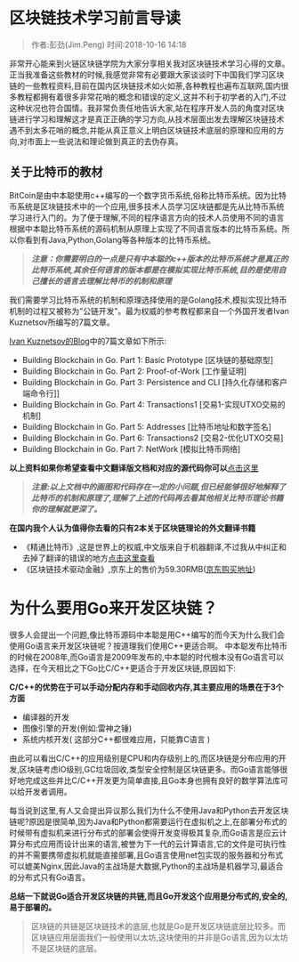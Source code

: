 # 区块链技术学习前言导读
> 作者:彭劲(Jim.Peng) 时间:2018-10-16 14:18

非常开心能来到火链区块链学院为大家分享相关我对区块链技术学习心得的文章。正当我准备这些教材的时候,我感觉非常有必要跟大家谈谈时下中国我们学习区块链的一些教程资料,目前在国内区块链技术如火如荼,各种教程也遍布互联网,国内很多教程都拥有着很多非常花哨的概念和错误的定义,这并不利于初学者的入门,不过这种状况也符合国情。我非常负责任地告诉大家,站在程序开发人员的角度对区块链进行学习和理解这才是真正正确的学习方向,从技术层面出发去理解区块链技术遇不到太多花哨的概念,并能从真正意义上明白区块链技术底层的原理和应用的方向,对市面上一些说法和理论做到真正的去伪存真。

## 关于比特币的教材
BitCoin是由中本聪使用c++编写的一个数字货币系统,俗称比特币系统。因为比特币系统是区块链技术中的一个应用,很多技术人员学习区块链都是先从比特币系统学习进行入门的。为了便于理解,不同的程序语言方向的技术人员使用不同的语言根据中本聪比特币系统的源码机制从原理上实现了不同语言版本的比特币系统。所以你看到有Java,Python,Golang等各种版本的比特币系统。

> ***注意：你需要明白的一点是只有中本聪的c++版本的比特币系统才是真正的比特币系统,其余任何语言的版本都是在模拟实现比特币系统,目的是使用自己擅长的语言去理解比特币的机制和原理***

我们需要学习比特币系统的机制和原理选择使用的是Golang技术,模拟实现比特币机制的过程又被称为"公链开发"。最为权威的参考教程都来自一个外国开发者Ivan Kuznetsov所编写的7篇文章。

[Ivan Kuznetsov的Blog](https://jeiwan.cc/)中的7篇文章如下所示:

* Building Blockchain in Go. Part 1: Basic Prototype [区块链的基础原型]
* Building Blockchain in Go. Part 2: Proof-of-Work [工作量证明]
* Building Blockchain in Go. Part 3: Persistence and CLI [持久化存储和客户端命令行]]
* Building Blockchain in Go. Part 4: Transactions1 [交易1-实现UTXO交易的机制]
* Building Blockchain in Go. Part 5: Addresses [比特币地址和数字签名]   
* Building Blockchain in Go. Part 6: Transactions2 [交易2-优化UTXO交易]
* Building Blockchain in Go. Part 7: NetWork  [模拟比特币网络]

**以上资料如果你希望查看中文翻译版文档和对应的源代码你可以**[点击这里](https://github.com/pengjim520golang/blockchain-tutorial/tree/master/%E6%AF%94%E7%89%B9%E5%B8%81%E6%9D%83%E5%A8%81%E6%95%99%E6%9D%90/Golang%E5%AE%9E%E7%8E%B0%E6%AF%94%E7%89%B9%E5%B8%81/)

> ***注意:以上文档中的画图和代码存在一定的小问题,但已经能够很好地解释了比特币的机制和原理了,理解了上述的代码再去看其他相关比特币理论书籍你的理解就更深了。***

**在国内我个人认为值得你去看的只有2本关于区块链理论的外文翻译书籍**

* 《精通比特币》,这是世界上的权威,中文版来自于机器翻译,不过我从中纠正和去掉了翻译的错误的地方[点击这里查看](https://github.com/pengjim520golang/blockchain-tutorial/tree/master/%E6%AF%94%E7%89%B9%E5%B8%81%E6%9D%83%E5%A8%81%E6%95%99%E6%9D%90/%E7%B2%BE%E9%80%9A%E6%AF%94%E7%89%B9%E5%B8%81)
* 《区块链技术驱动金融》,京东上的售价为59.30RMB([京东购买地址](https://item.jd.com/12014042.html))

# 为什么要用Go来开发区块链？

很多人会提出一个问题,像比特币源码中本聪是用C++编写的而今天为什么我们会使用Go语言来开发区块链呢？按道理我们使用C++更适合啊。
中本聪发布比特币的时候在2008年,而Go语言是2009年发布的,中本聪的时代根本没有Go语言可以选择，在今天相比之下Go比C/C++更适合于开发区块链,原因如下:

**C/C++的优势在于可以手动分配内存和手动回收内存,其主要应用的场景在于3个方面**

* 编译器的开发
* 图像引擎的开发(例如:雷神之锤)
* 系统内核开发( 这部分C++都很难应用，只能靠C语言 )


由此可以看出C/C++的应用级别是CPU和内存级别上的,而区块链是分布应用的开发,区块链考虑IO级别,GC垃圾回收,类型安全控制是区块链更多。而Go语言能够很好地完成这些并比C/C++开发更为简单直接,且Go本身也拥有良好的数学算法库可以给开发者调用。


每当说到这里,有人又会提出异议那么我们为什么不使用Java和Python去开发区块链呢?原因是很简单,因为Java和Python都需要运行在虚拟机之上,在部署分布式的时候带有虚拟机来进行分布式的部署会使得开发变得极其复杂,而Go语言是应云计算分布式应用而设计出来的语言,被誉为下一代的云计算语言,它的文件是可执行性的并不需要携带虚拟机就能直接部署,且Go语言使用net包实现的服务器和分布式可以媲美Nginx,因此Java的主战场是大数据,Python的主战场是机器学习,最适合的分布式只有Go语言。


**总结一下就说Go适合开发区块链的共链,而且Go开发这个应用是分布式的,安全的,易于部署的。**
> 区块链的共链是区块链技术的底层,也就是Go是开发区块链底层比较多。而区块链应用层面我们一般使用以太坊,这块使用的并非是Go语言,因为以太坊不是区块链的底层。
